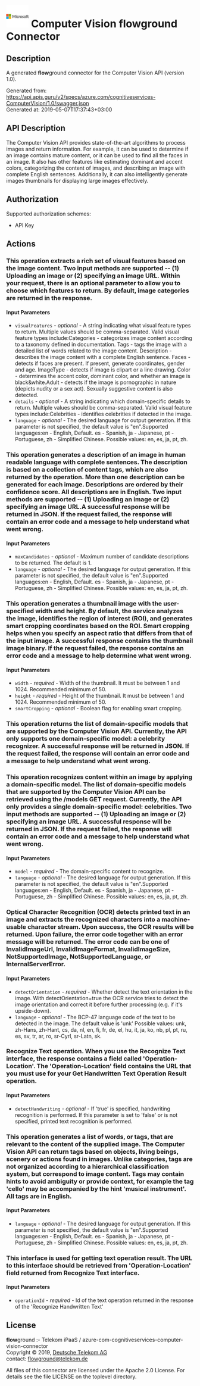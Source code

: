# ![LOGO](logo.png) Computer Vision **flow**ground Connector

## Description

A generated **flow**ground connector for the Computer Vision API (version 1.0).

Generated from: https://api.apis.guru/v2/specs/azure.com/cognitiveservices-ComputerVision/1.0/swagger.json<br/>
Generated at: 2019-05-07T17:37:43+03:00

## API Description

The Computer Vision API provides state-of-the-art algorithms to process images and return information. For example, it can be used to determine if an image contains mature content, or it can be used to find all the faces in an image.  It also has other features like estimating dominant and accent colors, categorizing the content of images, and describing an image with complete English sentences.  Additionally, it can also intelligently generate images thumbnails for displaying large images effectively.

## Authorization

Supported authorization schemes:
- API Key
## Actions

### This operation extracts a rich set of visual features based on the image content. Two input methods are supported -- (1) Uploading an image or (2) specifying an image URL.  Within your request, there is an optional parameter to allow you to choose which features to return.  By default, image categories are returned in the response.

#### Input Parameters
* `visualFeatures` - _optional_ - A string indicating what visual feature types to return. Multiple values should be comma-separated. Valid visual feature types include:Categories - categorizes image content according to a taxonomy defined in documentation. Tags - tags the image with a detailed list of words related to the image content. Description - describes the image content with a complete English sentence. Faces - detects if faces are present. If present, generate coordinates, gender and age. ImageType - detects if image is clipart or a line drawing. Color - determines the accent color, dominant color, and whether an image is black&white.Adult - detects if the image is pornographic in nature (depicts nudity or a sex act).  Sexually suggestive content is also detected.
* `details` - _optional_ - A string indicating which domain-specific details to return. Multiple values should be comma-separated. Valid visual feature types include:Celebrities - identifies celebrities if detected in the image.
* `language` - _optional_ - The desired language for output generation. If this parameter is not specified, the default value is &quot;en&quot;.Supported languages:en - English, Default. es - Spanish, ja - Japanese, pt - Portuguese, zh - Simplified Chinese.
    Possible values: en, es, ja, pt, zh.

### This operation generates a description of an image in human readable language with complete sentences.  The description is based on a collection of content tags, which are also returned by the operation. More than one description can be generated for each image.  Descriptions are ordered by their confidence score. All descriptions are in English. Two input methods are supported -- (1) Uploading an image or (2) specifying an image URL.A successful response will be returned in JSON.  If the request failed, the response will contain an error code and a message to help understand what went wrong.

#### Input Parameters
* `maxCandidates` - _optional_ - Maximum number of candidate descriptions to be returned.  The default is 1.
* `language` - _optional_ - The desired language for output generation. If this parameter is not specified, the default value is &quot;en&quot;.Supported languages:en - English, Default. es - Spanish, ja - Japanese, pt - Portuguese, zh - Simplified Chinese.
    Possible values: en, es, ja, pt, zh.

### This operation generates a thumbnail image with the user-specified width and height. By default, the service analyzes the image, identifies the region of interest (ROI), and generates smart cropping coordinates based on the ROI. Smart cropping helps when you specify an aspect ratio that differs from that of the input image. A successful response contains the thumbnail image binary. If the request failed, the response contains an error code and a message to help determine what went wrong.

#### Input Parameters
* `width` - _required_ - Width of the thumbnail. It must be between 1 and 1024. Recommended minimum of 50.
* `height` - _required_ - Height of the thumbnail. It must be between 1 and 1024. Recommended minimum of 50.
* `smartCropping` - _optional_ - Boolean flag for enabling smart cropping.

### This operation returns the list of domain-specific models that are supported by the Computer Vision API.  Currently, the API only supports one domain-specific model: a celebrity recognizer. A successful response will be returned in JSON.  If the request failed, the response will contain an error code and a message to help understand what went wrong.

### This operation recognizes content within an image by applying a domain-specific model.  The list of domain-specific models that are supported by the Computer Vision API can be retrieved using the /models GET request.  Currently, the API only provides a single domain-specific model: celebrities. Two input methods are supported -- (1) Uploading an image or (2) specifying an image URL. A successful response will be returned in JSON.  If the request failed, the response will contain an error code and a message to help understand what went wrong.

#### Input Parameters
* `model` - _required_ - The domain-specific content to recognize.
* `language` - _optional_ - The desired language for output generation. If this parameter is not specified, the default value is &quot;en&quot;.Supported languages:en - English, Default. es - Spanish, ja - Japanese, pt - Portuguese, zh - Simplified Chinese.
    Possible values: en, es, ja, pt, zh.

### Optical Character Recognition (OCR) detects printed text in an image and extracts the recognized characters into a machine-usable character stream.   Upon success, the OCR results will be returned. Upon failure, the error code together with an error message will be returned. The error code can be one of InvalidImageUrl, InvalidImageFormat, InvalidImageSize, NotSupportedImage,  NotSupportedLanguage, or InternalServerError.

#### Input Parameters
* `detectOrientation` - _required_ - Whether detect the text orientation in the image. With detectOrientation=true the OCR service tries to detect the image orientation and correct it before further processing (e.g. if it's upside-down). 
* `language` - _optional_ - The BCP-47 language code of the text to be detected in the image. The default value is 'unk'
    Possible values: unk, zh-Hans, zh-Hant, cs, da, nl, en, fi, fr, de, el, hu, it, ja, ko, nb, pl, pt, ru, es, sv, tr, ar, ro, sr-Cyrl, sr-Latn, sk.

### Recognize Text operation. When you use the Recognize Text interface, the response contains a field called 'Operation-Location'. The 'Operation-Location' field contains the URL that you must use for your Get Handwritten Text Operation Result operation.

#### Input Parameters
* `detectHandwriting` - _optional_ - If 'true' is specified, handwriting recognition is performed. If this parameter is set to 'false' or is not specified, printed text recognition is performed.

### This operation generates a list of words, or tags, that are relevant to the content of the supplied image. The Computer Vision API can return tags based on objects, living beings, scenery or actions found in images. Unlike categories, tags are not organized according to a hierarchical classification system, but correspond to image content. Tags may contain hints to avoid ambiguity or provide context, for example the tag 'cello' may be accompanied by the hint 'musical instrument'. All tags are in English.

#### Input Parameters
* `language` - _optional_ - The desired language for output generation. If this parameter is not specified, the default value is &quot;en&quot;.Supported languages:en - English, Default. es - Spanish, ja - Japanese, pt - Portuguese, zh - Simplified Chinese.
    Possible values: en, es, ja, pt, zh.

### This interface is used for getting text operation result. The URL to this interface should be retrieved from 'Operation-Location' field returned from Recognize Text interface.

#### Input Parameters
* `operationId` - _required_ - Id of the text operation returned in the response of the 'Recognize Handwritten Text'

## License

**flow**ground :- Telekom iPaaS / azure-com-cognitiveservices-computer-vision-connector<br/>
Copyright © 2019, [Deutsche Telekom AG](https://www.telekom.de)<br/>
contact: flowground@telekom.de

All files of this connector are licensed under the Apache 2.0 License. For details
see the file LICENSE on the toplevel directory.
